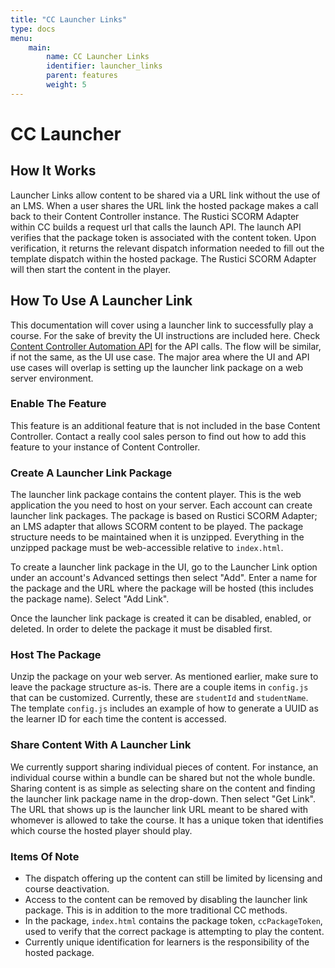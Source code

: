 ```yaml
---
title: "CC Launcher Links"
type: docs
menu:
    main:
        name: CC Launcher Links
        identifier: launcher_links
        parent: features
        weight: 5
---
```


# CC Launcher

## How It Works
Launcher Links allow content to be shared via a URL link without the use of an LMS. When a user shares the URL link the 
hosted package makes a call back to their Content Controller instance. The Rustici SCORM Adapter within CC builds a 
request url that calls the launch API. The launch API verifies that the package token is associated with the content 
token. Upon verification, it returns the relevant dispatch information needed to fill out the template dispatch within 
the hosted package. The Rustici SCORM Adapter will then start the content in the player.

## How To Use A Launcher Link
This documentation will cover using a launcher link to successfully play a course. For the sake of brevity the UI 
instructions are included here. Check [Content Controller Automation API](https://docs.contentcontroller.com/automation-api/v1/) 
for the API calls. The flow will be similar, if not the same, as the UI use case. The major area where the UI and API 
use cases will overlap is setting up the launcher link package on a web server environment.

### Enable The Feature
This feature is an additional feature that is not included in the base Content Controller. Contact a really cool sales 
person to find out how to add this feature to your instance of Content Controller.

### Create A Launcher Link Package
The launcher link package contains the content player. This is the web application the you need to host on your server. 
Each account can create launcher link packages. The package is based on Rustici SCORM Adapter; an LMS adapter that 
allows SCORM content to be played. The package structure needs to be maintained when it is unzipped. Everything in the 
unzipped package must be web-accessible relative to `index.html`.

To create a launcher link package in the UI, go to the Launcher Link option under an account's Advanced settings then 
select "Add". Enter a name for the package and the URL where the package will be hosted (this includes the package name). 
Select "Add Link".

Once the launcher link package is created it can be disabled, enabled, or deleted. In order to delete the package it 
must be disabled first.

### Host The Package
Unzip the package on your web server. As mentioned earlier, make sure to leave the package structure as-is. There are a 
couple items in `config.js` that can be customized. Currently, these are `studentId` and `studentName`. The template 
`config.js` includes an example of how to generate a UUID as the learner ID for each time the content is accessed.

### Share Content With A Launcher Link
We currently support sharing individual pieces of content. For instance, an individual course within a bundle can be 
shared but not the whole bundle. Sharing content is as simple as selecting share on the content and finding the launcher
link package name in the drop-down. Then select "Get Link". The URL that shows up is the launcher link URL meant to be 
shared with whomever is allowed to take the course. It has a unique token that identifies which course the hosted player
should play.

### Items Of Note
* The dispatch offering up the content can still be limited by licensing and course deactivation.
* Access to the content can be removed by disabling the launcher link package. This is in addition to the more 
  traditional CC methods.
* In the package, `index.html` contains the package token, `ccPackageToken`, used to verify that the correct package is 
 attempting to play the content.
* Currently unique identification for learners is the responsibility of the hosted package.